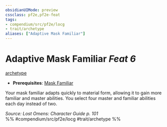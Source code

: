 ```yaml
---
obsidianUIMode: preview
cssclass: pf2e,pf2e-feat
tags:
- compendium/src/pf2e/locg
- trait/archetype
aliases: ["Adaptive Mask Familiar"]
---
```

# Adaptive Mask Familiar  *Feat 6*  
[archetype](/rules/traits/archetype.md)  

- **Prerequisites**: [Mask Familiar](/compendium/feats/mask-familiar-locg.md)

Your mask familiar adapts quickly to material form, allowing it to gain more familiar and master abilities. You select four master and familiar abilities each day instead of two.

*Source: Lost Omens: Character Guide p. 101*  
%% #compendium/src/pf2e/locg #trait/archetype %%